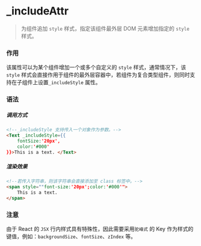 # _includeAttr
> 为组件追加 `style` 样式，指定该组件最外层 DOM 元素增加指定的 `style` 样式。

### 作用
该属性可以为某个组件增加一个或多个自定义的 `style` 样式，通常情况下，该 `style` 样式会直接作用于组件的最外层容器中，若组件为复合类型组件，则同时支持在子组件上设置`_includeStyle` 属性。
 
### 语法
##### 调用方式
``` html
<!--_includeStyle 支持传入一个对象作为参数。-->
<Text _includeStyle={{
    fontSize:'20px',
    color:'#000'
}}>This is a text. </Text>
```

##### 渲染效果
``` html
<!--若传入字符串，则该字符串会直接添加至 class 标签中。-->
<span style=""font-size:'20px';color:'#000'">
    This is a text.
</span>
```

### 注意
由于 React 的 `JSX` 行内样式具有特殊性，因此需要采用`驼峰式` 的 Key 作为样式的键值，例如：`backgroundSize`、`fontSize`、`zIndex` 等。